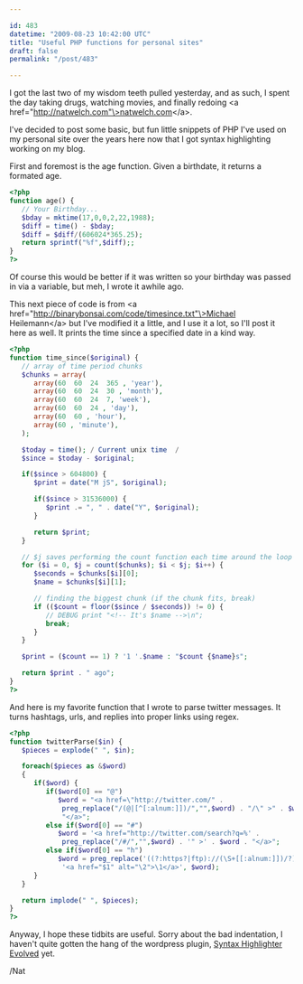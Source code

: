 ```yaml
---

id: 483
datetime: "2009-08-23 10:42:00 UTC"
title: "Useful PHP functions for personal sites"
draft: false
permalink: "/post/483"

---
```


I got the last two of my wisdom teeth pulled yesterday, and as such, I spent the day taking drugs, watching movies, and finally redoing <a href="http://natwelch.com"\>natwelch.com</a\>.

I've decided to post some basic, but fun little snippets of PHP I've used on my personal site over the years here now that I got syntax highlighting working on my blog.

First and foremost is the age function. Given a birthdate,  it returns a formated age.

```php
<?php
function age() {
   // Your Birthday...
   $bday = mktime(17,0,0,2,22,1988);
   $diff = time() - $bday;
   $diff = $diff/(606024*365.25);
   return sprintf("%f",$diff);;
}
?>

```

Of course this would be better if it was written so your birthday was passed in via a variable, but meh, I wrote it awhile ago.

This next piece of code is from <a href="http://binarybonsai.com/code/timesince.txt"\>Michael Heilemann</a\> but I've modified it a little, and I use it a lot, so I'll post it here as well. It prints the time since a specified date in a kind way.

```php
<?php
function time_since($original) {
   // array of time period chunks
   $chunks = array(
      array(60  60  24  365 , 'year'),
      array(60  60  24  30 , 'month'),
      array(60  60  24  7, 'week'),
      array(60  60  24 , 'day'),
      array(60  60 , 'hour'),
      array(60 , 'minute'),
   );

   $today = time(); / Current unix time  /
   $since = $today - $original;

   if($since > 604800) {
      $print = date("M jS", $original);

      if($since > 31536000) {
         $print .= ", " . date("Y", $original);
      }

      return $print;
   }

   // $j saves performing the count function each time around the loop
   for ($i = 0, $j = count($chunks); $i < $j; $i++) {
      $seconds = $chunks[$i][0];
      $name = $chunks[$i][1];

      // finding the biggest chunk (if the chunk fits, break)
      if (($count = floor($since / $seconds)) != 0) {
         // DEBUG print "<!-- It's $name -->\n";
         break;
      }
   }

   $print = ($count == 1) ? '1 '.$name : "$count {$name}s";

   return $print . " ago";
}
?>

```

And here is my favorite function that I wrote to parse twitter messages. It turns hashtags, urls, and replies into proper links using regex.

```php
<?php
function twitterParse($in) {
   $pieces = explode(" ", $in);

   foreach($pieces as &$word)
   {
      if($word) {
         if($word[0] == "@")
            $word = "<a href=\"http://twitter.com/" .
             preg_replace("/(@|[^[:alnum:]])/","",$word) . "/\" >" . $word .
             "</a>";
         else if($word[0] == "#")
            $word = '<a href="http://twitter.com/search?q=%' .
             preg_replace("/#/","",$word) . '" >' . $word . "</a>";
         else if($word[0] == "h")
            $word = preg_replace('((?:https?|ftp)://(\S+[[:alnum:]])/?)',
             '<a href="$1" alt="\2">\1</a>', $word);
      }
   }

   return implode(" ", $pieces);
}
?>

```

Anyway, I hope these tidbits are useful. Sorry about the bad indentation, I haven't quite gotten the hang of the wordpress plugin, [Syntax Highlighter Evolved](http://wordpress.org/extend/plugins/syntaxhighlighter/) yet\.

/Nat

